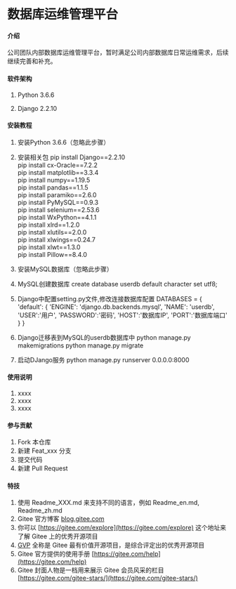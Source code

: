# 数据库运维管理平台

#### 介绍
公司团队内部数据库运维管理平台，暂时满足公司内部数据库日常运维需求，后续继续完善和补充。

#### 软件架构
1. Python 3.6.6

2. Django 2.2.10


#### 安装教程

1.  安装Python 3.6.6（忽略此步骤）

2.  安装相关包
    pip install Django==2.2.10  
    pip install cx-Oracle==7.2.2  
    pip install matplotlib==3.3.4  
    pip install numpy==1.19.5  
    pip install pandas==1.1.5  
    pip install paramiko==2.6.0  
    pip install PyMySQL==0.9.3  
    pip install selenium==2.53.6  
    pip install WxPython==4.1.1  
    pip install xlrd==1.2.0  
    pip install xlutils==2.0.0  
    pip install xlwings==0.24.7  
    pip install xlwt==1.3.0  
    pip install Pillow==8.4.0  

3.  安装MySQL数据库（忽略此步骤）

4. MySQL创建数据库
    create database userdb default character set utf8;

5. Django中配置setting.py文件,修改连接数据库配置
    DATABASES = {
        'default': {
            'ENGINE': 'django.db.backends.mysql',
            'NAME': 'userdb',
            'USER':'用户',
            'PASSWORD':'密码',
            'HOST':'数据库IP',
            'PORT':'数据库端口'
        }
    }

5. Django迁移表到MySQL的userdb数据库中
    python manage.py makemigrations
    python manage.py migrate

6. 启动DJango服务
    python manage.py runserver 0.0.0.0:8000
    

#### 使用说明

1.  xxxx
2.  xxxx
3.  xxxx

#### 参与贡献

1.  Fork 本仓库
2.  新建 Feat_xxx 分支
3.  提交代码
4.  新建 Pull Request


#### 特技

1.  使用 Readme\_XXX.md 来支持不同的语言，例如 Readme\_en.md, Readme\_zh.md
2.  Gitee 官方博客 [blog.gitee.com](https://blog.gitee.com)
3.  你可以 [https://gitee.com/explore](https://gitee.com/explore) 这个地址来了解 Gitee 上的优秀开源项目
4.  [GVP](https://gitee.com/gvp) 全称是 Gitee 最有价值开源项目，是综合评定出的优秀开源项目
5.  Gitee 官方提供的使用手册 [https://gitee.com/help](https://gitee.com/help)
6.  Gitee 封面人物是一档用来展示 Gitee 会员风采的栏目 [https://gitee.com/gitee-stars/](https://gitee.com/gitee-stars/)
